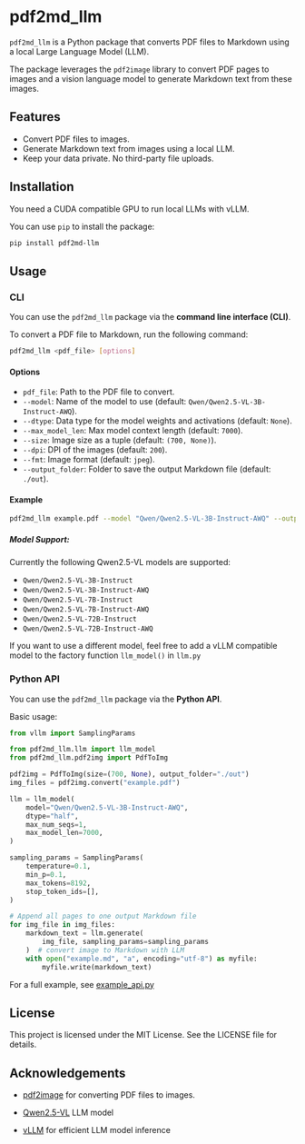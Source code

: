 # pdf2md_llm

`pdf2md_llm` is a Python package that converts PDF files to Markdown using a local Large Language Model (LLM). 

The package leverages the `pdf2image` library to convert PDF pages to images and a vision language model to generate Markdown text from these images.

## Features

- Convert PDF files to images.
- Generate Markdown text from images using a local LLM.
- Keep your data private. No third-party file uploads. 

## Installation

You need a CUDA compatible GPU to run local LLMs with vLLM.

You can use `pip` to install the package:

```bash
pip install pdf2md-llm
```
## Usage

### CLI

You can use the `pdf2md_llm` package via the **command line interface (CLI)**.

To convert a PDF file to Markdown, run the following command:

```bash
pdf2md_llm <pdf_file> [options]
```

#### Options

* `pdf_file`: Path to the PDF file to convert.
* `--model`: Name of the model to use (default: `Qwen/Qwen2.5-VL-3B-Instruct-AWQ`).
* `--dtype`: Data type for the model weights and activations (default: `None`).
* `--max_model_len`: Max model context length (default: `7000`).
* `--size`: Image size as a tuple (default: `(700, None)`).
* `--dpi`: DPI of the images (default: `200`).
* `--fmt`: Image format (default: `jpeg`).
* `--output_folder`: Folder to save the output Markdown file (default: `./out`).

#### Example

```bash
pdf2md_llm example.pdf --model "Qwen/Qwen2.5-VL-3B-Instruct-AWQ" --output_folder "./output"
```

##### Model Support:
Currently the following Qwen2.5-VL models are supported: 

* `Qwen/Qwen2.5-VL-3B-Instruct`
* `Qwen/Qwen2.5-VL-3B-Instruct-AWQ`
* `Qwen/Qwen2.5-VL-7B-Instruct`
* `Qwen/Qwen2.5-VL-7B-Instruct-AWQ`
* `Qwen/Qwen2.5-VL-72B-Instruct`
* `Qwen/Qwen2.5-VL-72B-Instruct-AWQ`

If you want to use a different model, feel free to add a vLLM compatible model to the factory function `llm_model()` in `llm.py`

### Python API

You can use the `pdf2md_llm` package via the **Python API**.

Basic usage:

```python
from vllm import SamplingParams

from pdf2md_llm.llm import llm_model
from pdf2md_llm.pdf2img import PdfToImg

pdf2img = PdfToImg(size=(700, None), output_folder="./out")
img_files = pdf2img.convert("example.pdf")

llm = llm_model(
    model="Qwen/Qwen2.5-VL-3B-Instruct-AWQ",
    dtype="half",
    max_num_seqs=1,
    max_model_len=7000,
)

sampling_params = SamplingParams(
    temperature=0.1,
    min_p=0.1,
    max_tokens=8192,
    stop_token_ids=[],
)

# Append all pages to one output Markdown file
for img_file in img_files:
    markdown_text = llm.generate(
        img_file, sampling_params=sampling_params
    )  # convert image to Markdown with LLM
    with open("example.md", "a", encoding="utf-8") as myfile:
        myfile.write(markdown_text)
```

For a full example, see [example_api.py](./pdf2md_llm/example_api.py)


## License

This project is licensed under the MIT License. See the LICENSE file for details.

## Acknowledgements

* [pdf2image](https://github.com/Belval/pdf2image) for converting PDF files to images.

* [Qwen2.5-VL](https://github.com/QwenLM/Qwen2.5-VL) LLM model

* [vLLM](https://github.com/vllm-project/vllm) for efficient LLM model inference